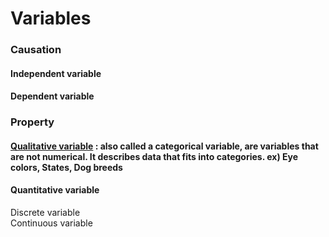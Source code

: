 # Variables
### Causation
#### Independent variable  
#### Dependent variable  
        
### Property
#### [Qualitative variable](https://www.statisticshowto.datasciencecentral.com/qualitative-variable) : also called a categorical variable, are variables that are not numerical. It describes data that fits into categories. ex) Eye colors, States, Dog breeds  

#### Quantitative variable  
Discrete variable  
Continuous variable  
